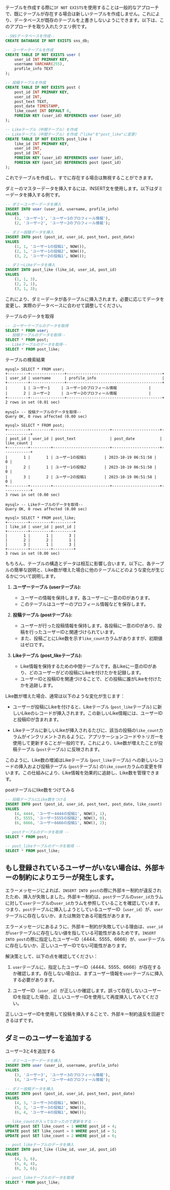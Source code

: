 テーブルを作成する際に`IF NOT EXISTS`を使用することは一般的なアプローチで、既にテーブルが存在する場合は新しいテーブルを作成しません。これにより、データベースが既存のテーブルを上書きしないようにできます。以下は、このアプローチを取り入れたクエリ例です。

```sql
--SNSデータベースを作成--
CREATE DATABASE IF NOT EXISTS sns_db;

-- ユーザーテーブルを作成
CREATE TABLE IF NOT EXISTS user (
    user_id INT PRIMARY KEY,
    username VARCHAR(255),
    profile_info TEXT
);

-- 投稿テーブルを作成
CREATE TABLE IF NOT EXISTS post (
    post_id INT PRIMARY KEY,
    user_id INT,
    post_text TEXT,
    post_date TIMESTAMP,
    like_count INT DEFAULT 0,
    FOREIGN KEY (user_id) REFERENCES user (user_id)
);

-- Likeテーブル（中間テーブル）を作成
-- Likeテーブル（中間テーブル）を作成（"like"を"post_like"に変更）
CREATE TABLE IF NOT EXISTS post_like (
    like_id INT PRIMARY KEY,
    user_id INT,
    post_id INT,
    FOREIGN KEY (user_id) REFERENCES user (user_id),
    FOREIGN KEY (post_id) REFERENCES post (post_id)
);
```

これでテーブルを作成し、すでに存在する場合は無視することができます。

ダミーのマスターデータを挿入するには、INSERT文を使用します。以下はダミーデータを挿入する例です。

```sql
-- ダミーユーザーデータを挿入
INSERT INTO user (user_id, username, profile_info)
VALUES
    (1, 'ユーザー1', 'ユーザー1のプロフィール情報'),
    (2, 'ユーザー2', 'ユーザー2のプロフィール情報');

-- ダミー投稿データを挿入
INSERT INTO post (post_id, user_id, post_text, post_date)
VALUES
    (1, 1, 'ユーザー1の投稿1', NOW()),
    (2, 1, 'ユーザー1の投稿2', NOW()),
    (3, 2, 'ユーザー2の投稿1', NOW());

-- ダミーLikeデータを挿入
INSERT INTO post_like (like_id, user_id, post_id)
VALUES
    (1, 1, 3),
    (2, 2, 1),
    (3, 1, 3);
```

これにより、ダミーデータが各テーブルに挿入されます。必要に応じてデータを変更し、実際のデータベースに合わせて調整してください。

テーブルのデータを取得
```sql
-- ユーザーテーブルのデータを取得
SELECT * FROM user;
-- 投稿テーブルのデータを取得--
SELECT * FROM post;
-- Likeテーブルのデータを取得--
SELECT * FROM post_like;
```

テーブルの検索結果
```
mysql> SELECT * FROM user;
+---------+---------------+------------------------------------------+
| user_id | username      | profile_info                             |
+---------+---------------+------------------------------------------+
|       1 | ユーザー1     | ユーザー1のプロフィール情報              |
|       2 | ユーザー2     | ユーザー2のプロフィール情報              |
+---------+---------------+------------------------------------------+
2 rows in set (0.01 sec)

mysql> -- 投稿テーブルのデータを取得--
Query OK, 0 rows affected (0.00 sec)

mysql> SELECT * FROM post;
+---------+---------+-------------------------+---------------------+------------+
| post_id | user_id | post_text               | post_date           | like_count |
+---------+---------+-------------------------+---------------------+------------+
|       1 |       1 | ユーザー1の投稿1        | 2023-10-19 06:51:58 |          0 |
|       2 |       1 | ユーザー1の投稿2        | 2023-10-19 06:51:58 |          0 |
|       3 |       2 | ユーザー2の投稿1        | 2023-10-19 06:51:58 |          0 |
+---------+---------+-------------------------+---------------------+------------+
3 rows in set (0.00 sec)

mysql> -- Likeテーブルのデータを取得--
Query OK, 0 rows affected (0.00 sec)

mysql> SELECT * FROM post_like;
+---------+---------+---------+
| like_id | user_id | post_id |
+---------+---------+---------+
|       1 |       1 |       3 |
|       2 |       2 |       1 |
|       3 |       1 |       3 |
+---------+---------+---------+
3 rows in set (0.00 sec)
```

もちろん、テーブルの構造とデータは相互に影響し合います。以下に、各テーブルの簡単な説明と、Like数が増えた場合に他のテーブルにどのような変化が生じるかについて説明します。

1. **ユーザーテーブル (userテーブル):**
   - ユーザーの情報を保持します。各ユーザーに一意のIDがあります。
   - このテーブルはユーザーのプロフィール情報などを保存します。

2. **投稿テーブル (postテーブル):**
   - ユーザーが行った投稿情報を保持します。各投稿に一意のIDがあり、投稿を行ったユーザーIDと関連づけられています。
   - また、投稿ごとにLike数を示す`like_count`カラムがありますが、初期値はゼロです。

3. **Likeテーブル (post_likeテーブル):**
   - Like情報を保持するための中間テーブルです。各Likeに一意のIDがあり、どのユーザーがどの投稿にLikeを付けたかを記録します。
   - ユーザーIDと投稿IDを関連づけることで、どの投稿に誰がLikeを付けたかを追跡します。

Like数が増えた場合、通常は以下のような変化が生じます：

- ユーザーが投稿にLikeを付けると、Likeテーブル (`post_like`テーブル) に新しいLikeのレコードが挿入されます。この新しいLike情報には、ユーザーIDと投稿IDが含まれます。

- Likeテーブルに新しいLikeが挿入されるたびに、該当の投稿の`like_count`カラムがインクリメントされるように、アプリケーションコードやトリガーを使用して更新することが一般的です。これにより、Like数が増えたことが投稿テーブル (`post`テーブル) に反映されます。

このように、Like数の増減はLikeテーブル (`post_like`テーブル) への新しいレコードの挿入および投稿テーブル (`post`テーブル) の`like_count`カラムの変更を伴います。この仕組みにより、Like情報を効果的に追跡し、Like数を管理できます。

postテーブルにlike数をつけてみる
```sql
-- 投稿テーブルにLike数をつける
INSERT INTO post (post_id, user_id, post_text, post_date, like_count)
VALUES
    (4, 4444, 'ユーザー4444の投稿1', NOW(), 1),
    (5, 5555, 'ユーザー5555の投稿2', NOW(), 0),
    (6, 6666, 'ユーザー6666の投稿1', NOW(), 2);

-- postテーブルのデータを取得 --
SELECT * FROM post;

-- post_likeテーブルのデータを取得 --
SELECT * FROM post_like;
```

## もし登録されているユーザーがいない場合は、外部キーの制約によりエラーが発生します。

エラーメッセージによれば、`INSERT INTO post`の際に外部キー制約が違反されたため、挿入が失敗しました。外部キー制約は、`post`テーブルの`user_id`カラムに対して`user`テーブルの`user_id`カラムを参照していることを確認しています。つまり、`post`テーブルに挿入しようとしているユーザーID（`user_id`）が、`user`テーブルに存在しないか、または無効である可能性があります。

エラーメッセージにあるように、外部キー制約が失敗している理由は、`user_id`が`user`テーブルに存在しない値を指している可能性があるためです。`INSERT INTO post`の際に指定したユーザーID（4444、5555、6666）が、`user`テーブルに存在しないか、正しいユーザーIDでない可能性があります。

解決策として、以下の点を確認してください：

1. `user`テーブルに、指定したユーザーID（4444、5555、6666）が存在するか確認します。存在しない場合は、まずユーザー情報を`user`テーブルに挿入する必要があります。

2. ユーザーID（`user_id`）が正しいか確認します。誤って存在しないユーザーIDを指定した場合、正しいユーザーIDを使用して再度挿入してみてください。

正しいユーザーIDを使用して投稿を挿入することで、外部キー制約違反を回避できるはずです。

## ダミーのユーザーを追加する
ユーザー3と4を追加する
```sql
-- ダミーユーザーデータを挿入
INSERT INTO user (user_id, username, profile_info)
VALUES
    (3, 'ユーザー3', 'ユーザー3のプロフィール情報'),
    (4, 'ユーザー4', 'ユーザー4のプロフィール情報');

-- ダミー投稿データを挿入
INSERT INTO post (post_id, user_id, post_text, post_date)
VALUES
    (4, 3, 'ユーザー3の投稿1', NOW()),
    (5, 3, 'ユーザー3の投稿2', NOW()),
    (6, 4, 'ユーザー4の投稿1', NOW());

-- like_countが入ってなかったので更新をする --
UPDATE post SET like_count = 1 WHERE post_id = 4;
UPDATE post SET like_count = 0 WHERE post_id = 5;
UPDATE post SET like_count = 2 WHERE post_id = 6;

-- post_likeテーブルのデータを挿入
INSERT INTO post_like (like_id, user_id, post_id)
VALUES
    (4, 3, 6),
    (5, 4, 4),
    (6, 3, 6);

-- post_likeテーブルのデータを取得
SELECT * FROM post_like;
```